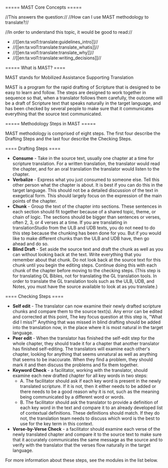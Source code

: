 ===== MAST Core Concepts =====

//This answers the question:// //How can I use MAST methodology to translate?//

//In order to understand this topic, it would be good to read://
  * //[[en:ta:vol1:translate:guidelines_intro]]//
  * //[[en:ta:vol1:translate:translate_whatis]]//
  * //[[en:ta:vol1:translate:translate_why]]//
  * //[[en:ta:vol1:translate:writing_decisions]]//

===== What is MAST? ====

MAST stands for Mobilized Assistance Supporting Translation

MAST is a program for the rapid drafting of Scripture that is designed to be easy to learn and follow. The steps are designed to work together in sequence so that, when a translator follows them carefully, the outcome will be a draft of Scripture text that speaks naturally in the target language, and has been checked by several people to make sure that it communicates everything that the source text communicated.

===== Methodology Steps in MAST =====

MAST methodology is comprised of eight steps. The first four describe the Drafting Steps and the last four describe the Checking Steps. 

==== Drafting Steps ====

  - **Consume** - Take in the source text, usually one chapter at a time for scripture translation. For a written translation, the translator would read the chapter, and for an oral translation the translator would listen to the chapter. 
  - **Verbalize** - Express what you just consumed to someone else. Tell this other person what the chapter is about. It is best if you can do this in the target language. This should not be a detailed discussion of the text in exegetical form. This should largely focus on the expression of the main points of the chapter.
  - **Chunk** - Group the text of the chapter into sections. These sentences in each section should fit together because of a shared topic, theme, or chain of logic. The sections should be bigger than sentences or verses,  often 2, 3, or 4 verses at a time. If you are translating in translationStudio from the ULB and UDB texts, you do not need to do this step because the chunking has been done for you. But if you would like to make different chunks than the ULB and UDB have, then go ahead and do so.
  - **Blind Draft** - Set aside the source text and draft the chunk as well as you can without looking back at the text. Write everything that you remember about that chunk. Do not look back at the source text for this chunk until you begin the editing steps. Continue doing this with each chunk of the chapter before moving to the checking steps. (This step is for translating OL Bibles, not for translating the GL translation tools. In order to translate the GL translation tools such as the ULB, UDB, and Notes, you must have the source available to look at as you translate.)

==== Checking Steps ====

  - **Self edit** - The translator can now examine their newly drafted scripture chunks and compare them to the source text(s). Any error can be edited and corrected at this point, The key focus question at this step is, "What did I miss?" Anything that was missed in blind drafting should be added into the translation now, in the place where it is most natural in the target language.
  - **Peer edit** - When the translator has finished the self-edit step for the whole chapter, they should trade it for a chapter that another translator has finished self-editing. The translators will examine each other's chapter, looking for anything that seems unnatural as well as anything that seems to be inaccurate. When they find a problem, they should mark it and then discuss the problems and fix them together.  
  - **Keyword Check** - a facilitator, working with the translator, should examine each new drafted chapter for all key words in two steps:
    * A. The facilitator should ask if each key word is present in the newly translated scripture. If it is not, then it either needs to be added or there needs to be a good reason why it is not, such as the meaning being communicated by a different word or words.
    * B. The facilitator should ask the translator to provide a definition of each key word in the text and compare it to an already developed list of contextual definitions. These definitions should match. If they do not, the translation team needs to discuss which word is the best to use for the key term in this context. 
  - **Verse-by-Verse Check** - a facilitator should examine each verse of the newly translated chapter and compare it to the source text to make sure that it accurately communicates the same message as the source and to verify with the translator that the verses flow naturally in the target language.

For more information about these steps, see the modules in the list below.